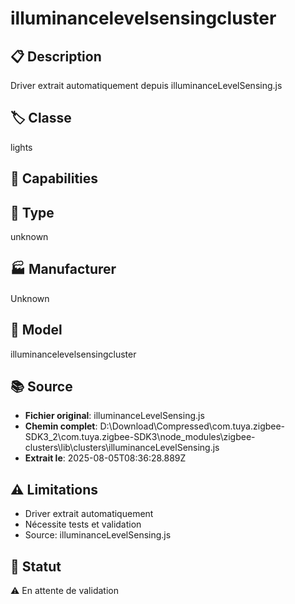 # illuminancelevelsensingcluster

## 📋 Description
Driver extrait automatiquement depuis illuminanceLevelSensing.js

## 🏷️ Classe
lights

## 🔧 Capabilities


## 📡 Type
unknown

## 🏭 Manufacturer
Unknown

## 📱 Model
illuminancelevelsensingcluster

## 📚 Source
- **Fichier original**: illuminanceLevelSensing.js
- **Chemin complet**: D:\Download\Compressed\com.tuya.zigbee-SDK3_2\com.tuya.zigbee-SDK3\node_modules\zigbee-clusters\lib\clusters\illuminanceLevelSensing.js
- **Extrait le**: 2025-08-05T08:36:28.889Z

## ⚠️ Limitations
- Driver extrait automatiquement
- Nécessite tests et validation
- Source: illuminanceLevelSensing.js

## 🚀 Statut
⚠️ En attente de validation
